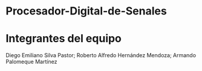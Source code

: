 # Procesador-Digital-de-Senales

# Integrantes del equipo
Diego Emiliano Silva Pastor;
Roberto Alfredo Hernández Mendoza;
Armando Palomeque Martínez
